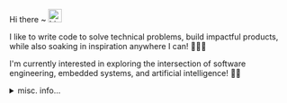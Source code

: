 Hi there ~ <img src="https://user-images.githubusercontent.com/1303154/88677602-1635ba80-d120-11ea-84d8-d263ba5fc3c0.gif" width="24px" alt="hi">

I like to write code to solve technical problems, build impactful products, while also soaking in inspiration anywhere I can! 👨‍💻👾

I'm currently interested in exploring the intersection of software engineering, embedded systems, and artificial intelligence! 🧠🤖

<details>
<summary>misc. info...</summary>
<p align="left"> <img src="https://komarev.com/ghpvc/?username=addison-ch&label=Profile%20views&color=0e75b6&style=flat" alt="addison-ch" /> </p>
<p><img align="left" src="https://github-readme-stats.vercel.app/api/top-langs?username=addison-ch&show_icons=true&locale=en&layout=compact" alt="addison-ch" /></p>

<p>&nbsp;<img align="center" src="https://github-readme-stats.vercel.app/api?username=addison-ch&show_icons=true&locale=en" alt="addison-ch" /></p>
</details>



